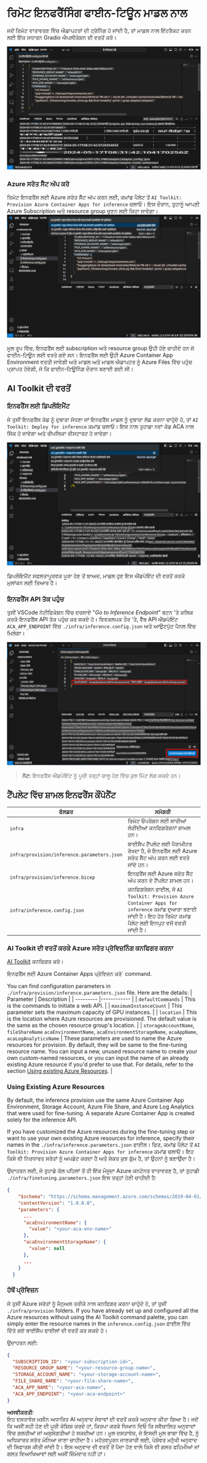 # ਰਿਮੋਟ ਇਨਫਰੈਂਸਿੰਗ ਫਾਈਨ-ਟਿਊਨ ਮਾਡਲ ਨਾਲ

ਜਦੋਂ ਰਿਮੋਟ ਵਾਤਾਵਰਣ ਵਿੱਚ ਐਡਾਪਟਰਾਂ ਦੀ ਟ੍ਰੇਨਿੰਗ ਹੋ ਜਾਂਦੀ ਹੈ, ਤਾਂ ਮਾਡਲ ਨਾਲ ਇੰਟਰੈਕਟ ਕਰਨ ਲਈ ਇੱਕ ਸਧਾਰਨ Gradio ਐਪਲੀਕੇਸ਼ਨ ਦੀ ਵਰਤੋਂ ਕਰੋ।

![ਫਾਈਨ-ਟਿਊਨ ਮੁਕੰਮਲ](../../../../../translated_images/log-finetuning-res.4b3ee593f24d3096742d09375adade22b217738cab93bc1139f224e5888a1cbf.pa.png)

### Azure ਸਰੋਤ ਸੈੱਟ ਅੱਪ ਕਰੋ
ਰਿਮੋਟ ਇਨਫਰੈਂਸ ਲਈ Azure ਸਰੋਤ ਸੈੱਟ ਅੱਪ ਕਰਨ ਲਈ, ਕਮਾਂਡ ਪੈਲੇਟ ਤੋਂ `AI Toolkit: Provision Azure Container Apps for inference` ਚਲਾਓ। ਇਸ ਦੌਰਾਨ, ਤੁਹਾਨੂੰ ਆਪਣੀ Azure Subscription ਅਤੇ resource group ਚੁਣਨ ਲਈ ਕਿਹਾ ਜਾਵੇਗਾ।  
![ਇਨਫਰੈਂਸ ਸਰੋਤ ਸੈੱਟ ਅੱਪ ਕਰੋ](../../../../../translated_images/command-provision-inference.b294f3ae5764ab45b83246d464ad5329b0de20cf380f75a699b4cc6b5495ca11.pa.png)
   
ਮੂਲ ਰੂਪ ਵਿੱਚ, ਇਨਫਰੈਂਸ ਲਈ subscription ਅਤੇ resource group ਉਹੀ ਹੋਣੇ ਚਾਹੀਦੇ ਹਨ ਜੋ ਫਾਈਨ-ਟਿਊਨ ਲਈ ਵਰਤੇ ਗਏ ਸਨ। ਇਨਫਰੈਂਸ ਲਈ ਉਹੀ Azure Container App Environment ਵਰਤੀ ਜਾਵੇਗੀ ਅਤੇ ਮਾਡਲ ਅਤੇ ਮਾਡਲ ਐਡਾਪਟਰ ਨੂੰ Azure Files ਵਿੱਚ ਪਹੁੰਚ ਪ੍ਰਾਪਤ ਹੋਵੇਗੀ, ਜੋ ਕਿ ਫਾਈਨ-ਟਿਊਨਿੰਗ ਦੌਰਾਨ ਬਣਾਈ ਗਈ ਸੀ। 

## AI Toolkit ਦੀ ਵਰਤੋਂ 

### ਇਨਫਰੈਂਸ ਲਈ ਡਿਪਲੌਇਮੈਂਟ  
ਜੇ ਤੁਸੀਂ ਇਨਫਰੈਂਸ ਕੋਡ ਨੂੰ ਦੁਬਾਰਾ ਸੋਧਣਾ ਜਾਂ ਇਨਫਰੈਂਸ ਮਾਡਲ ਨੂੰ ਦੁਬਾਰਾ ਲੋਡ ਕਰਨਾ ਚਾਹੁੰਦੇ ਹੋ, ਤਾਂ `AI Toolkit: Deploy for inference` ਕਮਾਂਡ ਚਲਾਓ। ਇਸ ਨਾਲ ਤੁਹਾਡਾ ਨਵਾਂ ਕੋਡ ACA ਨਾਲ ਸਿੰਕ ਹੋ ਜਾਵੇਗਾ ਅਤੇ ਰੀਪਲਿਕਾ ਰੀਸਟਾਰਟ ਹੋ ਜਾਵੇਗਾ।  

![ਇਨਫਰੈਂਸ ਲਈ ਡਿਪਲੌਇਮੈਂਟ](../../../../../translated_images/command-deploy.cb6508c973d6257e649aa4f262d3c170a374da3e9810a4f3d9e03935408a592b.pa.png)

ਡਿਪਲੌਇਮੈਂਟ ਸਫਲਤਾਪੂਰਵਕ ਪੂਰਾ ਹੋਣ ਤੋਂ ਬਾਅਦ, ਮਾਡਲ ਹੁਣ ਇਸ ਐਂਡਪੋਇੰਟ ਦੀ ਵਰਤੋਂ ਕਰਕੇ ਮੁਲਾਂਕਨ ਲਈ ਤਿਆਰ ਹੈ।

### ਇਨਫਰੈਂਸ API ਤੱਕ ਪਹੁੰਚ

ਤੁਸੀਂ VSCode ਨੋਟੀਫਿਕੇਸ਼ਨ ਵਿੱਚ ਦਰਸਾਏ "*Go to Inference Endpoint*" ਬਟਨ 'ਤੇ ਕਲਿਕ ਕਰਕੇ ਇਨਫਰੈਂਸ API ਤੱਕ ਪਹੁੰਚ ਕਰ ਸਕਦੇ ਹੋ। ਵਿਵਕਲਪਕ ਤੌਰ 'ਤੇ, ਵੈੱਬ API ਐਂਡਪੋਇੰਟ `ACA_APP_ENDPOINT` ਵਿੱਚ `./infra/inference.config.json` ਅਤੇ ਆਉਟਪੁੱਟ ਪੈਨਲ ਵਿੱਚ ਮਿਲੇਗਾ।

![ਐਪ ਐਂਡਪੋਇੰਟ](../../../../../translated_images/notification-deploy.00f4267b7aa6a18cfaaec83a7831b5d09311d5d96a70bb4c9d651ea4a41a8af7.pa.png)

> **ਨੋਟ:** ਇਨਫਰੈਂਸ ਐਂਡਪੋਇੰਟ ਨੂੰ ਪੂਰੀ ਤਰ੍ਹਾਂ ਚਾਲੂ ਹੋਣ ਵਿੱਚ ਕੁਝ ਮਿੰਟ ਲੱਗ ਸਕਦੇ ਹਨ।

## ਟੈਂਪਲੇਟ ਵਿੱਚ ਸ਼ਾਮਲ ਇਨਫਰੈਂਸ ਕੌਂਪੋਨੈਂਟ 

| ਫੋਲਡਰ | ਸਮੱਗਰੀ |
| ------ |--------- |
| `infra` | ਰਿਮੋਟ ਓਪਰੇਸ਼ਨ ਲਈ ਸਾਰੀਆਂ ਲੋੜੀਂਦੀਆਂ ਕਨਫਿਗਰੇਸ਼ਨਾਂ ਸ਼ਾਮਲ ਹਨ। |
| `infra/provision/inference.parameters.json` | ਬਾਈਸੈਪ ਟੈਂਪਲੇਟ ਲਈ ਪੈਰਾਮੀਟਰ ਰੱਖਦਾ ਹੈ, ਜੋ ਇਨਫਰੈਂਸ ਲਈ Azure ਸਰੋਤ ਸੈੱਟ ਅੱਪ ਕਰਨ ਲਈ ਵਰਤੇ ਜਾਂਦੇ ਹਨ। |
| `infra/provision/inference.bicep` | ਇਨਫਰੈਂਸ ਲਈ Azure ਸਰੋਤ ਸੈੱਟ ਅੱਪ ਕਰਨ ਦੇ ਟੈਂਪਲੇਟ ਸ਼ਾਮਲ ਹਨ। |
| `infra/inference.config.json` | ਕਨਫਿਗਰੇਸ਼ਨ ਫਾਈਲ, ਜੋ `AI Toolkit: Provision Azure Container Apps for inference` ਕਮਾਂਡ ਦੁਆਰਾ ਬਣਾਈ ਜਾਂਦੀ ਹੈ। ਇਹ ਹੋਰ ਰਿਮੋਟ ਕਮਾਂਡ ਪੈਲੇਟ ਲਈ ਇਨਪੁਟ ਵਜੋਂ ਵਰਤੀ ਜਾਂਦੀ ਹੈ। |

### AI Toolkit ਦੀ ਵਰਤੋਂ ਕਰਕੇ Azure ਸਰੋਤ ਪ੍ਰੋਵਿਜ਼ਨਿੰਗ ਕਨਫਿਗਰ ਕਰਨਾ
[AI Toolkit](https://marketplace.visualstudio.com/items?itemName=ms-windows-ai-studio.windows-ai-studio) ਕਨਫਿਗਰ ਕਰੋ।

ਇਨਫਰੈਂਸ ਲਈ Azure Container Apps ਪ੍ਰੋਵਿਜ਼ਨ ਕਰੋ` command.

You can find configuration parameters in `./infra/provision/inference.parameters.json` file. Here are the details:
| Parameter | Description |
| --------- |------------ |
| `defaultCommands` | This is the commands to initiate a web API. |
| `maximumInstanceCount` | This parameter sets the maximum capacity of GPU instances. |
| `location` | This is the location where Azure resources are provisioned. The default value is the same as the chosen resource group's location. |
| `storageAccountName`, `fileShareName` `acaEnvironmentName`, `acaEnvironmentStorageName`, `acaAppName`,  `acaLogAnalyticsName` | These parameters are used to name the Azure resources for provision. By default, they will be same to the fine-tuning resource name. You can input a new, unused resource name to create your own custom-named resources, or you can input the name of an already existing Azure resource if you'd prefer to use that. For details, refer to the section [Using existing Azure Resources](../../../../../md/01.Introduction/03). |

### Using Existing Azure Resources

By default, the inference provision use the same Azure Container App Environment, Storage Account, Azure File Share, and Azure Log Analytics that were used for fine-tuning. A separate Azure Container App is created solely for the inference API. 

If you have customized the Azure resources during the fine-tuning step or want to use your own existing Azure resources for inference, specify their names in the `./infra/inference.parameters.json` ਫਾਈਲ। ਫਿਰ, ਕਮਾਂਡ ਪੈਲੇਟ ਤੋਂ `AI Toolkit: Provision Azure Container Apps for inference` ਕਮਾਂਡ ਚਲਾਓ। ਇਹ ਕਿਸੇ ਵੀ ਨਿਰਧਾਰਤ ਸਰੋਤਾਂ ਨੂੰ ਅਪਡੇਟ ਕਰਦਾ ਹੈ ਅਤੇ ਜੇਕਰ ਕੁਝ ਗੁੰਮ ਹੈ, ਤਾਂ ਉਹਨਾਂ ਨੂੰ ਬਣਾਉਂਦਾ ਹੈ।

ਉਦਾਹਰਨ ਲਈ, ਜੇ ਤੁਹਾਡੇ ਕੋਲ ਪਹਿਲਾਂ ਤੋਂ ਹੀ ਇੱਕ ਮੌਜੂਦਾ Azure ਕਨਟੇਨਰ ਵਾਤਾਵਰਣ ਹੈ, ਤਾਂ ਤੁਹਾਡੀ `./infra/finetuning.parameters.json` ਇਸ ਤਰ੍ਹਾਂ ਹੋਣੀ ਚਾਹੀਦੀ ਹੈ:

```json
{
    "$schema": "https://schema.management.azure.com/schemas/2019-04-01/deploymentParameters.json#",
    "contentVersion": "1.0.0.0",
    "parameters": {
      ...
      "acaEnvironmentName": {
        "value": "<your-aca-env-name>"
      },
      "acaEnvironmentStorageName": {
        "value": null
      },
      ...
    }
  }
```

### ਹੱਥੋਂ ਪ੍ਰੋਵਿਜ਼ਨ  
ਜੇ ਤੁਸੀਂ Azure ਸਰੋਤਾਂ ਨੂੰ ਮੈਨੁਅਲ ਤਰੀਕੇ ਨਾਲ ਕਨਫਿਗਰ ਕਰਨਾ ਚਾਹੁੰਦੇ ਹੋ, ਤਾਂ ਤੁਸੀਂ `./infra/provision` folders. If you have already set up and configured all the Azure resources without using the AI Toolkit command palette, you can simply enter the resource names in the `inference.config.json` ਫਾਈਲ ਵਿੱਚ ਦਿੱਤੇ ਗਏ ਬਾਈਸੈਪ ਫਾਈਲਾਂ ਦੀ ਵਰਤੋਂ ਕਰ ਸਕਦੇ ਹੋ।

ਉਦਾਹਰਨ ਲਈ:

```json
{
  "SUBSCRIPTION_ID": "<your-subscription-id>",
  "RESOURCE_GROUP_NAME": "<your-resource-group-name>",
  "STORAGE_ACCOUNT_NAME": "<your-storage-account-name>",
  "FILE_SHARE_NAME": "<your-file-share-name>",
  "ACA_APP_NAME": "<your-aca-name>",
  "ACA_APP_ENDPOINT": "<your-aca-endpoint>"
}
```

**ਅਸਵੀਕਰਤੀ**:  
ਇਹ ਦਸਤਾਵੇਜ਼ ਮਸ਼ੀਨ ਅਧਾਰਿਤ AI ਅਨੁਵਾਦ ਸੇਵਾਵਾਂ ਦੀ ਵਰਤੋਂ ਕਰਕੇ ਅਨੁਵਾਦ ਕੀਤਾ ਗਿਆ ਹੈ। ਜਦੋਂ ਕਿ ਅਸੀਂ ਸਹੀ ਹੋਣ ਦੀ ਪੂਰੀ ਕੋਸ਼ਿਸ਼ ਕਰਦੇ ਹਾਂ, ਕਿਰਪਾ ਕਰਕੇ ਧਿਆਨ ਦਿਓ ਕਿ ਸਵੈਚਾਲਿਤ ਅਨੁਵਾਦਾਂ ਵਿੱਚ ਗਲਤੀਆਂ ਜਾਂ ਅਸੁਸੰਗਤੀਆਂ ਹੋ ਸਕਦੀਆਂ ਹਨ। ਮੂਲ ਦਸਤਾਵੇਜ਼, ਜੋ ਇਸਦੀ ਮੂਲ ਭਾਸ਼ਾ ਵਿੱਚ ਹੈ, ਨੂੰ ਅਧਿਕਾਰਤ ਸਰੋਤ ਮੰਨਿਆ ਜਾਣਾ ਚਾਹੀਦਾ ਹੈ। ਮਹੱਤਵਪੂਰਨ ਜਾਣਕਾਰੀ ਲਈ, ਪੇਸ਼ੇਵਰ ਮਨੁੱਖੀ ਅਨੁਵਾਦ ਦੀ ਸਿਫਾਰਸ਼ ਕੀਤੀ ਜਾਂਦੀ ਹੈ। ਇਸ ਅਨੁਵਾਦ ਦੀ ਵਰਤੋਂ ਤੋਂ ਪੈਦਾ ਹੋਣ ਵਾਲੇ ਕਿਸੇ ਵੀ ਗਲਤ ਫਹਿਮੀਆਂ ਜਾਂ ਗਲਤ ਵਿਆਖਿਆਵਾਂ ਲਈ ਅਸੀਂ ਜ਼ਿੰਮੇਵਾਰ ਨਹੀਂ ਹਾਂ।
